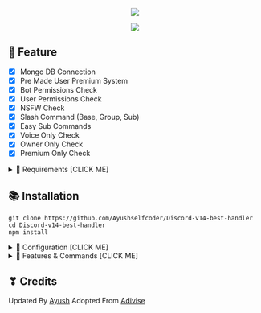 <p align="center">
<img src="https://capsule-render.vercel.app/api?type=waving&color=gradient&height=200&section=header&text=Yashoda Dev&fontSize=80&fontAlignY=35&animation=twinkling&fontColor=gradient"/> </a> 
</p>

<p align="center"> 
  <a href="https://discord.gg/P6DNKS96TE" target="_blank"> <img src="https://discordapp.com/api/guilds/975757167950962768/widget.png?style=banner2"/> </a> 
</p>


## 📑 Feature
- [x] Mongo DB Connection
- [x] Pre Made User Premium System
- [x] Bot Permissions Check
- [x] User Permissions Check
- [x] NSFW Check
- [x] Slash Command (Base, Group, Sub)
- [x] Easy Sub Commands
- [x] Voice Only Check
- [x] Owner Only Check
- [x] Premium Only Check

<details><summary>📎 Requirements [CLICK ME]</summary>
<p>

## 📎 Requirements

- [x] Node.js v16+ **[Download](https://nodejs.org/en/download/)**
- [x] Discord Bot Token **[Guide](https://discordjs.guide/preparations/setting-up-a-bot-application.html#creating-your-bot)**
- [My Application File](https://cdn.discordapp.com/attachments/1010784573061349496/1038914440734715994/application.yml)
- [x] MongoDB **[Download](https://www.mongodb.com/try/download/community)** (Download & install = Finish!)


</p>
</details>

## 📚 Installation

```
git clone https://github.com/Ayushselfcoder/Discord-v14-best-handler
cd Discord-v14-best-handler
npm install
```

<details><summary>📄 Configuration [CLICK ME]</summary>
<p>

## 📄 Configuration

Copy or Rename `.env.example` to `.env` and fill out the values:

```.env
# Bot
TOKEN=REPLACE_HERE
EMBED_COLOR=#000001

# Dev
OWNER_ID=REPLACE_HERE

# Database
MONGO_URI=

#Webhook Logs Link
error=
join=
leave=
```
After installation or finishes all you can use `npm run start` to run the bot

</p>
</details>

<details><summary>🔩 Features & Commands [CLICK ME]</summary>
<p>

## 🔩 Commands

> Note: The default prefix is '/'

💬 **Utility**
- Ping (/ping)
- Help (/help)


💎 **Premium Commands!**
- Generate (/premium generate [plan] [amount]) // (OWNER ONLY)
- Redeem (/redeem [code])
- Remove (/premium remove [mention]) // (OWNER ONLY)

</p>
</details>



## ❣ Credits
Updated By [Ayush](https://github.com/Ayushselfcoder)
Adopted From [Adivise](https://github.com/Adivise)